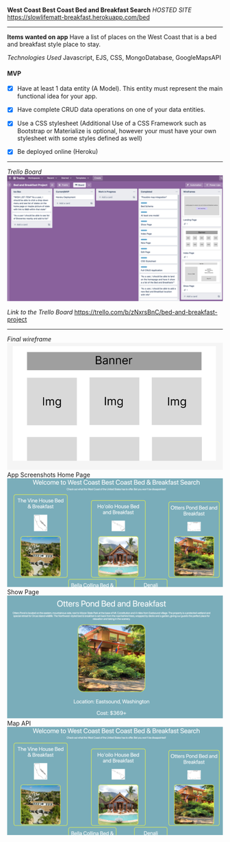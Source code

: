 **West Coast Best Coast Bed and Breakfast Search**
*HOSTED SITE*
 https://slowlifematt-breakfast.herokuapp.com/bed 

------------------------

**Items wanted on app**
Have a list of places on the West Coast that is a bed and breakfast style place to stay.

*Technologies Used*
Javascript, EJS, CSS, MongoDatabase, GoogleMapsAPI
#### MVP
-[x] Have at least 1 data entity (A Model). This entity must represent the main functional idea for your app.

-[x] Have complete CRUD data operations on one of your data entities.

-[x] Use a CSS stylesheet (Additional Use of a CSS Framework such as Bootstrap or Materialize is optional, however your must have your own stylesheet with some styles defined as well)

-[x] Be deployed online (Heroku)
------------------------
*Trello Board*
![](public/css/img/Screen%20Shot%202022-11-07%20at%205.05.13%20PM%20(3).png)

*Link to the Trello Board*
https://trello.com/b/zNxrsBnC/bed-and-breakfast-project

------------------------
*Final wireframe*
![](public/css/img/Screen%20Shot%202022-11-08%20at%204.01.53%20PM%20(3).png)
App Screenshots 
Home Page
![](public/css/img/Screen%20Shot%202022-11-07%20at%205.24.05%20PM%20(3).png)
Show Page
![](public/css/img/Screen%20Shot%202022-11-07%20at%205.17.42%20PM%20(3).png)
Map API
![](public/css/img/Screen%20Shot%202022-11-07%20at%205.24.05%20PM%20(3).png)

